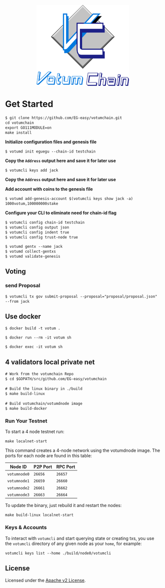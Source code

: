 <p align="center">
  <img src="./votum-logo.png" width="300">
</p>

# Get Started

```
$ git clone https://github.com/EG-easy/votumchain.git
cd votumchain
export GO111MODULE=on
make install
```

**Initialize configuration files and genesis file**
```
$ votumd init eguegu --chain-id testchain
```

**Copy the `Address` output here and save it for later use**
```
$ votumcli keys add jack
```

**Copy the `Address` output here and save it for later use**


**Add account with coins to the genesis file**

```
$ votumd add-genesis-account $(votumcli keys show jack -a) 1000votum,100000000stake
```


**Configure your CLI to eliminate need for chain-id flag**

```
$ votumcli config chain-id testchain
$ votumcli config output json
$ votumcli config indent true
$ votumcli config trust-node true
```

```
$ votumd gentx --name jack
$ votumd collect-gentxs
$ votumd validate-genesis
```


## Voting

### send Proposal 
```
$ votumcli tx gov submit-proposal --proposal="proposal/proposal.json" --from jack
```

## Use docker

```
$ docker build -t votum .
```

```
$ docker run --rm -it votum sh
```

```
$ docker exec -it votum sh
```

## 4 validators local private net

```:bash
# Work from the votumchain Repo
$ cd $GOPATH/src/github.com/EG-easy/votumchain

# Build the linux binary in ./build
$ make build-linux

# Build votumchain/votumdnode image
$ make build-docker
```

### Run Your Testnet

To start a 4 node testnet run:

```
make localnet-start
```

This command creates a 4-node network using the votumdnode image.
The ports for each node are found in this table:

| Node ID | P2P Port | RPC Port |
| --------|-------|------|
| `votumnode0` | `26656` | `26657` |
| `votumnode1` | `26659` | `26660` |
| `votumnode2` | `26661` | `26662` |
| `votumnode3` | `26663` | `26664` |

To update the binary, just rebuild it and restart the nodes:

```
make build-linux localnet-start
```


### Keys & Accounts

To interact with `votumcli` and start querying state or creating txs, you use the
`votumcli` directory of any given node as your `home`, for example:

```shell
votumcli keys list --home ./build/node0/votumcli
```


## License
Licensed under the [Apache v2 License](LICENSE).
